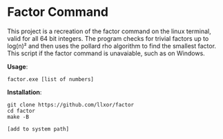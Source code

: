 # Factor Command
This project is a recreation of the factor command on the linux terminal, valid for all 64 bit integers. The program checks for trivial factors up to log(n)² and then uses the pollard rho algorithm to find the smallest factor. This script if the factor command is unavaiable, such as on Windows.

**Usage**:
```console
factor.exe [list of numbers]
```

**Installation**:
```console
git clone https://github.com/llxor/factor
cd factor
make -B

[add to system path]
```
